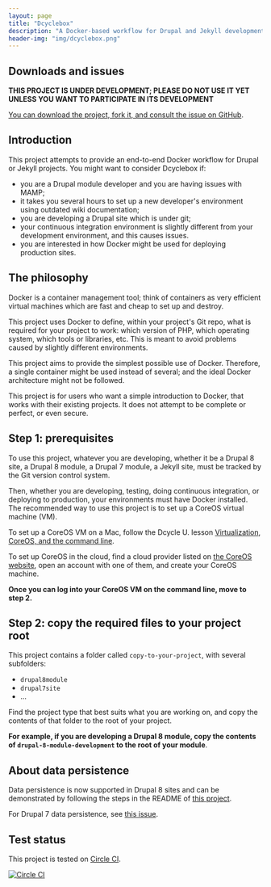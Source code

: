 ```yaml
---
layout: page
title: "Dcyclebox"
description: "A Docker-based workflow for Drupal and Jekyll development, testing, continuous integration and deployment."
header-img: "img/dcyclebox.png"
---
```


Downloads and issues
-----

**THIS PROJECT IS UNDER DEVELOPMENT; PLEASE DO NOT USE IT YET UNLESS YOU WANT TO PARTICIPATE IN ITS DEVELOPMENT**

[You can download the project, fork it, and consult the issue on GitHub](https://github.com/dcycleproject/dcyclebox).

Introduction
-----

This project attempts to provide an end-to-end Docker workflow for Drupal or Jekyll projects. You might want to consider Dcyclebox if:

 * you are a Drupal module developer and you are having issues with MAMP;
 * it takes you several hours to set up a new developer's environment using outdated wiki documentation;
 * you are developing a Drupal site which is under git;
 * your continuous integration environment is slightly different from your development environment, and this causes issues.
 * you are interested in how Docker might be used for deploying production sites.

The philosophy
-----

Docker is a container management tool; think of containers as very efficient virtual machines which are fast and cheap to set up and destroy.

This project uses Docker to define, within your project's Git repo, what is required for your project to work: which version of PHP, which operating system, which tools or libraries, etc. This is meant to avoid problems caused by slightly different environments.

This project aims to provide the simplest possible use of Docker. Therefore, a single container might be used instead of several; and the ideal Docker architecture might not be followed.

This project is for users who want a simple introduction to Docker, that works with their existing projects. It does not attempt to be complete or perfect, or even secure.

Step 1: prerequisites
-----

To use this project, whatever you are developing, whether it be a Drupal 8 site, a Drupal 8 module, a Drupal 7 module, a Jekyll site, must be tracked by the Git version control system.

Then, whether you are developing, testing, doing continuous integration, or deploying to production, your environments must have Docker installed. The recommended way to use this project is to set up a CoreOS virtual machine (VM).

To set up a CoreOS VM on a Mac, follow the Dcycle U. lesson [Virtualization, CoreOS, and the command line](http://u.dcycle.com/2015/03/29/01-command-line/).

To set up CoreOS in the cloud, find a cloud provider listed on [the CoreOS website](https://coreos.com/docs/), open an account with one of them, and create your CoreOS machine.

**Once you can log into your CoreOS VM on the command line, move to step 2.**

Step 2: copy the required files to your project root
-----

This project contains a folder called `copy-to-your-project`, with several subfolders:

 * `drupal8module`
 * `drupal7site`
 * ...

Find the project type that best suits what you are working on, and copy the contents of that folder to the root of your project.

**For example, if you are developing a Drupal 8 module, copy the contents of `drupal-8-module-development` to the root of your module**.

About data persistence
-----

Data persistence is now supported in Drupal 8 sites and can be demonstrated by following the steps in the README of [this project](https://github.com/alberto56/dcyclebox_drupal8site_example).

For Drupal 7 data persistence, see [this issue](https://github.com/dcycleproject/dcyclebox/issues/2).

Test status
-----

This project is tested on [Circle CI](https://circleci.com/).

[![Circle CI](https://circleci.com/gh/dcycleproject/dcyclebox/tree/master.svg?style=svg)](https://circleci.com/gh/dcycleproject/dcyclebox/tree/master)
